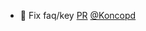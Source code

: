 - 📝 Fix faq/key [PR](https://github.com/laminlabs/lamindb/pull/2570) [@Koncopd](https://github.com/Koncopd)
